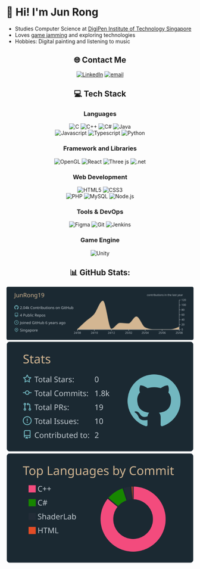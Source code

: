 # 👋 Hi! I'm Jun Rong
- Studies Computer Science at [DigiPen Institute of Technology Singapore](https://www.digipen.edu.sg/about)
- Loves [game jamming](https://kyahiax.itch.io/) and exploring technologies
- Hobbies: Digital painting and listening to music 

<div align="center">
  
## 🌐 Contact Me
[![LinkedIn](https://img.shields.io/badge/LinkedIn-0077B5?style=for-the-badge&logo=linkedin&logoColor=white)](https://linkedin.com/in/tan-jun-rong)
[![email](https://img.shields.io/badge/Gmail-D14836?style=for-the-badge&logo=gmail&logoColor=white)](mailto:tanjunrong321@gmail.com) 
  
## 💻 Tech Stack

### Languages
![C](https://img.shields.io/badge/c-%2300599C.svg?style=for-the-badge&logo=c&logoColor=white) 
![C++](https://img.shields.io/badge/c++-%2300599C.svg?style=for-the-badge&logo=c%2B%2B&logoColor=white)
![C#](https://img.shields.io/badge/c%23-%23239120.svg?style=for-the-badge&logo=csharp&logoColor=white) 
![Java](https://img.shields.io/badge/java-%23ED8B00.svg?style=for-the-badge&logo=openjdk&logoColor=white) 
<br>
![Javascript](https://img.shields.io/badge/JavaScript-323330?style=for-the-badge&logo=javascript&logoColor=F7DF1E)
![Typescript](https://img.shields.io/badge/TypeScript-007ACC?style=for-the-badge&logo=typescript&logoColor=white) 
![Python](https://img.shields.io/badge/python-3670A0?style=for-the-badge&logo=python&logoColor=ffdd54)

### Framework and Libraries
![OpenGL](https://img.shields.io/badge/OpenGL-%23FFFFFF.svg?style=for-the-badge&logo=opengl) 
![React](https://img.shields.io/badge/react-%2320232a.svg?style=for-the-badge&logo=react&logoColor=%2361DAFB) 
![Three js](https://img.shields.io/badge/threejs-black?style=for-the-badge&logo=three.js&logoColor=white)
![.net](https://img.shields.io/badge/.NET-512BD4?style=for-the-badge&logo=dotnet&logoColor=white)

### Web Development
![HTML5](https://img.shields.io/badge/html5-%23E34F26.svg?style=for-the-badge&logo=html5&logoColor=white) 
![CSS3](https://img.shields.io/badge/css3-%231572B6.svg?style=for-the-badge&logo=css3&logoColor=white) 
<br>
![PHP](https://img.shields.io/badge/php-%23777BB4.svg?style=for-the-badge&logo=php&logoColor=white) 
![MySQL](https://img.shields.io/badge/mysql-4479A1.svg?style=for-the-badge&logo=mysql&logoColor=white)
![Node.js](https://img.shields.io/badge/Node%20js-339933?style=for-the-badge&logo=nodedotjs&logoColor=white)

### Tools & DevOps
![Figma](https://img.shields.io/badge/figma-%23F24E1E.svg?style=for-the-badge&logo=figma&logoColor=white) 
![Git](https://img.shields.io/badge/GIT-E44C30?style=for-the-badge&logo=git&logoColor=white)
![Jenkins](https://img.shields.io/badge/jenkins-%232C5263.svg?style=for-the-badge&logo=jenkins&logoColor=white)

### Game Engine
![Unity](https://img.shields.io/badge/unity-%23000000.svg?style=for-the-badge&logo=unity&logoColor=white)

## 📊 GitHub Stats:
![](https://raw.githubusercontent.com/JunRong19/JunRong19/main/profile-summary-card-output/noctis_minimus/0-profile-details.svg)
![](https://raw.githubusercontent.com/JunRong19/JunRong19/main/profile-summary-card-output/noctis_minimus/3-stats.svg)
![](https://raw.githubusercontent.com/JunRong19/JunRong19/main/profile-summary-card-output/noctis_minimus/2-most-commit-language.svg)

</div>

